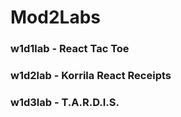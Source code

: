 # Mod2Labs
### w1d1lab - React Tac Toe
### w1d2lab - Korrila React Receipts
### w1d3lab - T.A.R.D.I.S.